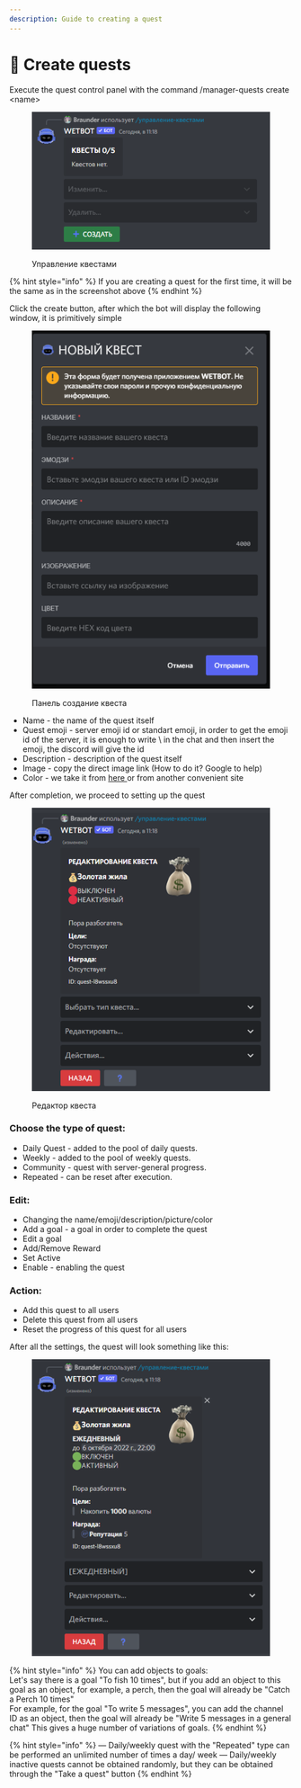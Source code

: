 ```yaml
---
description: Guide to creating a quest
---
```


# 📑 Create quests

Execute the quest control panel with the command /manager-quests create \<name>

<figure><img src="../.gitbook/assets/изображение_2022-10-06_111857094.png" alt=""><figcaption><p>Управление квестами</p></figcaption></figure>

{% hint style="info" %}
If you are creating a quest for the first time, it will be the same as in the screenshot above
{% endhint %}

Click the create button, after which the bot will display the following window, it is primitively simple

<figure><img src="../.gitbook/assets/изображение_2022-10-06_112025539.png" alt=""><figcaption><p>Панель создание квеста</p></figcaption></figure>

* Name - the name of the quest itself
* Quest emoji - server emoji id or standart emoji, in order to get the emoji id of the server, it is enough to write \ in the chat and then insert the emoji, the discord will give the id
* Description - description of the quest itself
* Image - copy the direct image link (How to do it? Google to help)
* Color - we take it from [here ](https://colorpicker.me/)or from another convenient site

After completion, we proceed to setting up the quest

<figure><img src="../.gitbook/assets/изображение_2022-10-06_113331689.png" alt=""><figcaption><p>Редактор квеста</p></figcaption></figure>

### Choose the type of quest:

* Daily Quest - added to the pool of daily quests.
* Weekly - added to the pool of weekly quests.
* Community - quest with server-general progress.
* Repeated - can be reset after execution.

### Edit:

* Changing the name/emoji/description/picture/color
* Add a goal - a goal in order to complete the quest
* Edit a goal
* Add/Remove Reward
* Set Active
* Enable - enabling the quest

### Action:

* Add this quest to all users
* Delete this quest from all users
* Reset the progress of this quest for all users

After all the settings, the quest will look something like this:

<figure><img src="../.gitbook/assets/изображение_2022-10-06_114946238.png" alt=""><figcaption></figcaption></figure>

{% hint style="info" %}
You can add objects to goals:\
Let's say there is a goal "To fish 10 times", but if you add an object to this goal as an object, for example, a perch, then the goal will already be "Catch a Perch 10 times"\
For example, for the goal "To write 5 messages", you can add the channel ID as an object, then the goal will already be "Write 5 messages in a general chat" This gives a huge number of variations of goals.
{% endhint %}

{% hint style="info" %}
— Daily/weekly quest with the "Repeated" type can be performed an unlimited number of times a day/ week — Daily/weekly inactive quests cannot be obtained randomly, but they can be obtained through the "Take a quest" button
{% endhint %}
